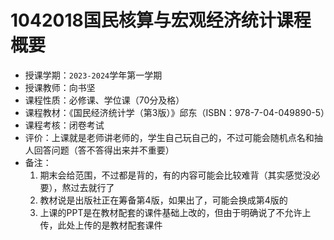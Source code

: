 # 1042018国民核算与宏观经济统计课程概要

+ 授课学期：`2023-2024`学年第一学期
+ 授课教师：向书坚
+ 课程性质：必修课、学位课（70分及格）
+ 课程教材：《国民经济统计学（第3版）》邱东（ISBN：978-7-04-049890-5）
+ 课程考核：闭卷考试
+ 评价：上课就是老师讲老师的，学生自己玩自己的，不过可能会随机点名和抽人回答问题（答不答得出来并不重要）
+ 备注：
  1. 期末会给范围，不过都是背的，有的内容可能会比较难背（其实感觉没必要），熬过去就行了
  2. 教材说是出版社正在筹备第4版，如果出了，可能会换成第4版的
  3. 上课的PPT是在教材配套的课件基础上改的，但由于明确说了不允许上传，此处上传的是教材配套课件
